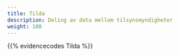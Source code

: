 ```yaml
---
title: Tilda
description: Deling av data mellom tilsynsmyndigheter
weight: 100
---
```


<script>
    window.location.href = 'https://docs.data.altinn.no/tjenester/tilsynsdata/'
</script>

{{% evidencecodes Tilda %}}
